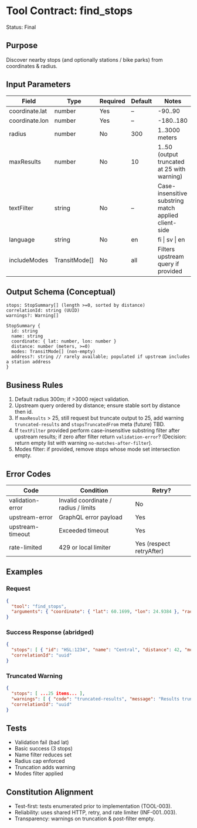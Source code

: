 # Tool Contract: find_stops

Status: Final

## Purpose

Discover nearby stops (and optionally stations / bike parks) from coordinates & radius.

## Input Parameters

| Field | Type | Required | Default | Notes |
|-------|------|----------|---------|-------|
| coordinate.lat | number | Yes | – | -90..90 |
| coordinate.lon | number | Yes | – | -180..180 |
| radius | number | No | 300 | 1..3000 meters |
| maxResults | number | No | 10 | 1..50 (output truncated at 25 with warning) |
| textFilter | string | No | – | Case-insensitive substring match applied client-side |
| language | string | No | en | fi \| sv \| en |
| includeModes | TransitMode[] | No | all | Filters upstream query if provided |

## Output Schema (Conceptual)

```text
stops: StopSummary[] (length >=0, sorted by distance)
correlationId: string (UUID)
warnings?: Warning[]

StopSummary {
  id: string
  name: string
  coordinate: { lat: number, lon: number }
  distance: number (meters, >=0)
  modes: TransitMode[] (non-empty)
  address?: string // rarely available; populated if upstream includes a station address
}
```

## Business Rules

1. Default radius 300m; if >3000 reject validation.
2. Upstream query ordered by distance; ensure stable sort by distance then id.
3. If `maxResults` > 25, still request but truncate output to 25, add warning `truncated-results` and `stopsTruncatedFrom` meta (future) TBD.
4. If `textFilter` provided perform case-insensitive substring filter after upstream results; if zero after filter return `validation-error`? (Decision: return empty list with warning `no-matches-after-filter`).
5. Modes filter: if provided, remove stops whose mode set intersection empty.

## Error Codes

| Code | Condition | Retry? |
|------|-----------|--------|
| validation-error | Invalid coordinate / radius / limits | No |
| upstream-error | GraphQL error payload | Yes |
| upstream-timeout | Exceeded timeout | Yes |
| rate-limited | 429 or local limiter | Yes (respect retryAfter) |

## Examples

### Request

```json
{
  "tool": "find_stops",
  "arguments": { "coordinate": { "lat": 60.1699, "lon": 24.9384 }, "radius": 500, "maxResults": 5 }
}
```

### Success Response (abridged)

```json
{
  "stops": [ { "id": "HSL:1234", "name": "Central", "distance": 42, "modes": ["TRAM"] } ],
  "correlationId": "uuid"
}
```

### Truncated Warning

```json
{
  "stops": [ ...25 items... ],
  "warnings": [ { "code": "truncated-results", "message": "Results truncated to 25" } ],
  "correlationId": "uuid"
}
```

## Tests

* Validation fail (bad lat)
* Basic success (3 stops)
* Name filter reduces set
* Radius cap enforced
* Truncation adds warning
* Modes filter applied

## Constitution Alignment

* Test-first: tests enumerated prior to implementation (TOOL-003).
* Reliability: uses shared HTTP, retry, and rate limiter (INF-001..003).
* Transparency: warnings on truncation & post-filter empty.
